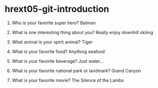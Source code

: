 # hrext05-git-introduction

1. Who is your favorite super hero?
Batman

2. What is one interesting thing about you?
Really enjoy downhill skiiing

3. What animal is your spirit animal?
Tiger

4. What is your favorite food?
Anything seafood

5. What is your favorite beverage?
Just water...

6. What is your favorite national park or landmark?
Grand Canyon

7. What is your favorite movie?
The Silence of the Lambs
